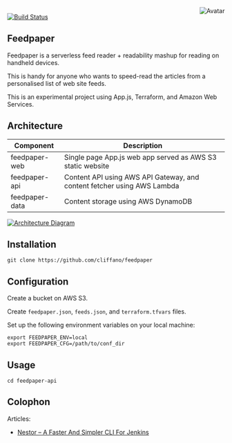 <img align="right" src="https://raw.github.com/cliffano/feedpaper/master/avatar.jpg" alt="Avatar"/>

[![Build Status](https://img.shields.io/travis/cliffano/feedpaper.svg)](http://travis-ci.org/cliffano/feedpaper)
<br/>

Feedpaper
---------

Feedpaper is a serverless feed reader + readability mashup for reading on handheld devices.

This is handy for anyone who wants to speed-read the articles from a personalised list of web site feeds.

This is an experimental project using App.js, Terraform, and Amazon Web Services.

Architecture
------------

| Component      | Description                                                             |
|----------------|-------------------------------------------------------------------------|
| feedpaper-web  | Single page App.js web app served as AWS S3 static website              |
| feedpaper-api  | Content API using AWS API Gateway, and content fetcher using AWS Lambda |
| feedpaper-data | Content storage using AWS DynamoDB                                      |

[![Architecture Diagram](https://raw.github.com/cliffano/feedpaper/master/architecture.jpg)](https://raw.github.com/cliffano/feedpaper/master/architecture.jpg)

Installation
------------

    git clone https://github.com/cliffano/feedpaper


Configuration
-------------

Create a bucket on AWS S3.

Create `feedpaper.json`, `feeds.json`, and `terraform.tfvars` files.

Set up the following environment variables on your local machine:

    export FEEDPAPER_ENV=local
    export FEEDPAPER_CFG=/path/to/conf_dir

Usage
-----

    cd feedpaper-api

Colophon
--------

Articles:

* [Nestor – A Faster And Simpler CLI For Jenkins](http://blog.cliffano.com/2011/10/22/nestor-a-faster-and-simpler-cli-for-jenkins/)

